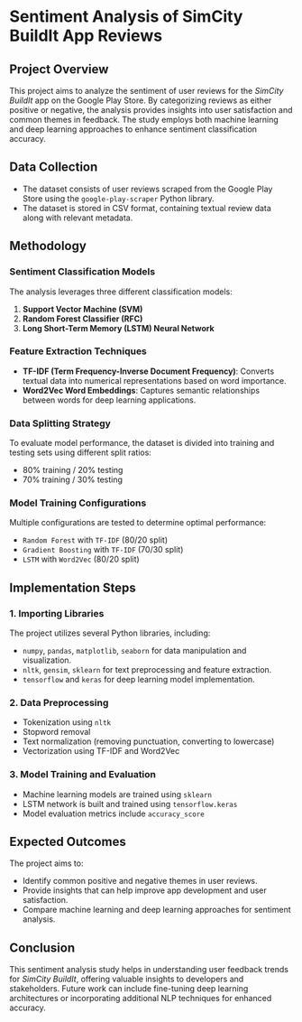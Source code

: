# Sentiment Analysis of SimCity BuildIt App Reviews

## Project Overview
This project aims to analyze the sentiment of user reviews for the *SimCity BuildIt* app on the Google Play Store. By categorizing reviews as either positive or negative, the analysis provides insights into user satisfaction and common themes in feedback. The study employs both machine learning and deep learning approaches to enhance sentiment classification accuracy.

## Data Collection
- The dataset consists of user reviews scraped from the Google Play Store using the `google-play-scraper` Python library.
- The dataset is stored in CSV format, containing textual review data along with relevant metadata.

## Methodology

### Sentiment Classification Models
The analysis leverages three different classification models:
1. **Support Vector Machine (SVM)**
2. **Random Forest Classifier (RFC)**
3. **Long Short-Term Memory (LSTM) Neural Network**

### Feature Extraction Techniques
- **TF-IDF (Term Frequency-Inverse Document Frequency)**: Converts textual data into numerical representations based on word importance.
- **Word2Vec Word Embeddings**: Captures semantic relationships between words for deep learning applications.

### Data Splitting Strategy
To evaluate model performance, the dataset is divided into training and testing sets using different split ratios:
- 80% training / 20% testing
- 70% training / 30% testing

### Model Training Configurations
Multiple configurations are tested to determine optimal performance:
- `Random Forest` with `TF-IDF` (80/20 split)
- `Gradient Boosting` with `TF-IDF` (70/30 split)
- `LSTM` with `Word2Vec` (80/20 split)

## Implementation Steps
### 1. Importing Libraries
The project utilizes several Python libraries, including:
- `numpy`, `pandas`, `matplotlib`, `seaborn` for data manipulation and visualization.
- `nltk`, `gensim`, `sklearn` for text preprocessing and feature extraction.
- `tensorflow` and `keras` for deep learning model implementation.

### 2. Data Preprocessing
- Tokenization using `nltk`
- Stopword removal
- Text normalization (removing punctuation, converting to lowercase)
- Vectorization using TF-IDF and Word2Vec

### 3. Model Training and Evaluation
- Machine learning models are trained using `sklearn`
- LSTM network is built and trained using `tensorflow.keras`
- Model evaluation metrics include `accuracy_score`

## Expected Outcomes
The project aims to:
- Identify common positive and negative themes in user reviews.
- Provide insights that can help improve app development and user satisfaction.
- Compare machine learning and deep learning approaches for sentiment analysis.

## Conclusion
This sentiment analysis study helps in understanding user feedback trends for *SimCity BuildIt*, offering valuable insights to developers and stakeholders. Future work can include fine-tuning deep learning architectures or incorporating additional NLP techniques for enhanced accuracy.

